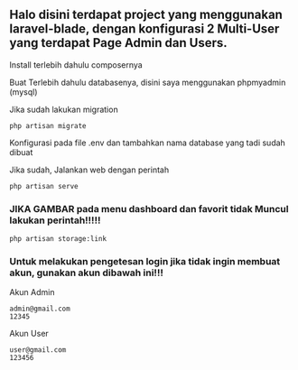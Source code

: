 ## Halo disini terdapat project yang menggunakan laravel-blade, dengan konfigurasi 2 Multi-User yang terdapat Page Admin dan Users. 

Install terlebih dahulu composernya

Buat Terlebih dahulu databasenya, disini saya menggunakan phpmyadmin (mysql)

Jika sudah lakukan migration
```
php artisan migrate
```
Konfigurasi pada file .env dan tambahkan nama database yang tadi sudah dibuat

Jika sudah, Jalankan web dengan perintah 
```
php artisan serve
```


### JIKA GAMBAR pada menu dashboard dan favorit tidak Muncul lakukan perintah!!!!!
```
php artisan storage:link
```

### Untuk melakukan pengetesan login jika tidak ingin membuat akun, gunakan akun dibawah ini!!!
Akun Admin
```
admin@gmail.com
12345
```

Akun User
```
user@gmail.com
123456
```
